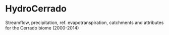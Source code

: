 # HydroCerrado
Streamflow, precipitation, ref. evapotranspiration, catchments and attributes for the Cerrado biome (2000-2014)
